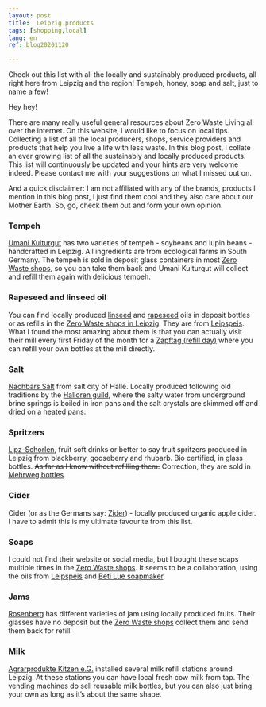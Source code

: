 ```yaml
---
layout: post
title:  Leipzig products
tags: [shopping,local]
lang: en
ref: blog20201120

---
```

Check out this list with all the locally and sustainably produced products, all right here from Leipzig and the region! Tempeh, honey, soap and salt, just to name a few!

Hey hey!

There are many really useful general resources about Zero Waste Living all over the internet. On this website, I would like to focus on local tips. Collecting a list of all the local producers, shops, service providers and products that help you live a life with less waste. In this blog post, I collate an ever growing list of all the sustainably and locally produced products. This list will continuously be updated and your hints are very welcome indeed. Please contact me with your suggestions on what I missed out on.

And a quick disclaimer: I am not affiliated with any of the brands, products I mention in this blog post, I just find them cool and they also care about our Mother Earth. So, go, check them out and form your own opinion.


### Tempeh

[Umani Kulturgut](https://www.umanikulturgut.de/) has two varieties of tempeh - soybeans and lupin beans - handcrafted in Leipzig.
All ingredients are from ecological farms in South Germany. The tempeh is sold in deposit glass containers in most [Zero Waste shops](/en/package-free-shopping-in-Leipzig), so you can take them back and Umani Kulturgut will collect and refill them again with delicious tempeh.

### Rapeseed and linseed oil

You can find locally produced [linseed](https://leipspeis.de/portfolio_page/leinoel/) and [rapeseed]( https://leipspeis.de/portfolio_page/rapsoel/) oils in deposit bottles or as refills in the [Zero Waste shops in Leipzig](/en/package-free-shopping-in-Leipzig). They are from [Leipspeis](https://leipspeis.de/produkte/). What I found the most amazing about them is that you can actually visit their mill every first Friday of the month for a [Zapftag (refill day)](https://leipspeis.de/event/offene-oelmuehle-zapftag-27/) where you can refill your own bottles at the mill directly. 

### Salt

[Nachbars Salt](https://leipspeis.de/portfolio_page/nachbars-salz/) from salt city of Halle. 
Locally produced following old traditions by the [Halloren guild](https://fotoeins.com/2018/01/22/halle-saale-halloren-saltmaking-history/), where the salty water from underground brine springs is boiled in iron pans and the salt crystals are skimmed off and dried on a heated pans.

### Spritzers

[Lipz-Schorlen](https://www.egenberger-lebensmittel.de/unser-sortiment/), fruit soft drinks or better to say fruit spritzers produced in Leipzig from blackberry, gooseberry and rhubarb. Bio certified, in glass bottles. ~~As far as I know without refilling them.~~  Correction, they are sold in [Mehrweg bottles](https://zerowastelivinginleipzig.de/en/einweg-vs-mehrweg/).

### Cider

Cider (or as the Germans say: [Zider](https://www.egenberger-lebensmittel.de/unser-sortiment/)) - locally produced organic apple cider. I have to admit this is my ultimate favourite from this list. 

### Soaps

I could not find their website or social media, but I bought these soaps multiple times in the [Zero Waste shops](/en/package-free-shopping-in-Leipzig). It seems to be a collaboration, using the oils from [Leipspeis](https://leipspeis.de) and [Beti Lue soapmaker]( https://salbenmanufaktur.de/).

### Jams

[Rosenberg](https://rosenberg-delikatessen.de/) has different varieties of jam using locally produced fruits. Their glasses have no deposit but the [Zero Waste shops](/en/package-free-shopping-in-Leipzig) collect them and send them back for refill.

### Milk

[Agrarprodukte Kitzen e.G.](https://agrarprodukte-kitzen.de/milchautomat/?fbclid=IwAR3yNPRDRbPU6Fm-HkM_aKdZSlA9yshoem5eG0vXFphuczmfNAWtGs51EbE) installed several milk refill stations around Leipzig. At these stations you can have local fresh cow milk from tap. The vending machines do sell reusable milk bottles, but you can also just bring your own as long as it’s about the same shape. 